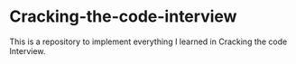 # Cracking-the-code-interview

This is a repository to implement everything I learned in Cracking the code Interview.
